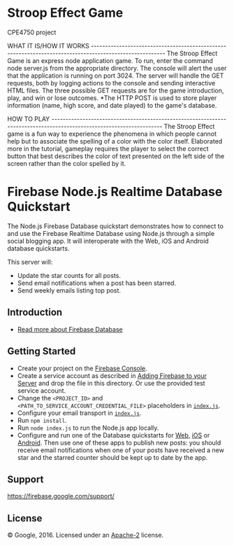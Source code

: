 # Stroop Effect Game
CPE4750 project

WHAT IT IS/HOW IT WORKS *--------------------------------------------------------------------------------------------------------*
The Stroop Effect Game is an express node application game.
To run, enter the command
  node server.js
from the appropriate directory. The console will alert the user
that the application is running on port 3024. The server will handle
the GET requests, both by logging actions to the console and sending
interactive HTML files. The three possible GET requests are for the
game introduction, play, and win or lose outcomes.
*The HTTP POST is used to store player information (name, high score,
and date played) to the game's database.

HOW TO PLAY *---------------------------------------------------------------------------------------------------------------------*
The Stroop Effect game is a fun way to experience the phenomena in
which people cannot help but to associate the spelling of a color with
the color itself. Elaborated more in the tutorial, gameplay requires
the player to select the correct button that best describes the color
of text presented on the left side of the screen rather than the color
spelled by it.


Firebase Node.js Realtime Database Quickstart
==========================================

The Node.js Firebase Database quickstart demonstrates how to connect to and use the Firebase Realtime Database using Node.js through a simple social blogging app. It will interoperate with the Web, iOS and Android database quickstarts.

This server will:
 - Update the star counts for all posts.
 - Send email notifications when a post has been starred.
 - Send weekly emails listing top post.

Introduction
------------

- [Read more about Firebase Database](https://firebase.google.com/docs/database/)

Getting Started
---------------

- Create your project on the [Firebase Console](https://console.firebase.google.com).
- Create a service account as described in [Adding Firebase to your Server](https://firebase.google.com/docs/server/setup) and drop the file in this directory. Or use the provided test service account.
- Change the `<PROJECT_ID>` and `<PATH_TO_SERVICE_ACCOUNT_CREDENTIAL_FILE>` placeholders in [`index.js`](index.js).
- Configure your email transport in [`index.js`](index.js).
- Run `npm install`.
- Run `node index.js` to run the Node.js app locally.
- Configure and run one of the Database quickstarts for [Web](https://github.com/firebase/quickstart-js/tree/master/database), [iOS](https://github.com/firebase/quickstart-ios/tree/master/database) or [Android](https://github.com/firebase/quickstart-android/tree/master/database). Then use one of these apps to publish new posts: you should receive email notifications when one of your posts have received a new star and the starred counter should be kept up to date by the app.

Support
-------

https://firebase.google.com/support/

License
-------

© Google, 2016. Licensed under an [Apache-2](../LICENSE) license.
